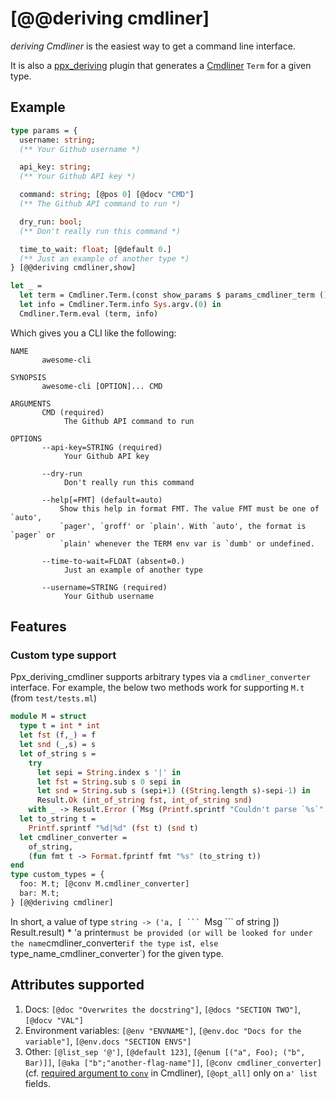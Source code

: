 # [@@deriving cmdliner]

_deriving Cmdliner_ is the easiest way to get a command line interface. 

It is also a [ppx_deriving](https://github.com/whitequark/ppx_deriving) plugin
that generates a [Cmdliner](https://github.com/dbuenzli/cmdliner) `Term` for a
given type.

## Example


```ocaml
type params = {
  username: string;
  (** Your Github username *)

  api_key: string;
  (** Your Github API key *)

  command: string; [@pos 0] [@docv "CMD"]
  (** The Github API command to run *)

  dry_run: bool;
  (** Don't really run this command *)

  time_to_wait: float; [@default 0.]
  (** Just an example of another type *)
} [@@deriving cmdliner,show]

let _ =
  let term = Cmdliner.Term.(const show_params $ params_cmdliner_term ()) in
  let info = Cmdliner.Term.info Sys.argv.(0) in
  Cmdliner.Term.eval (term, info)
```

Which gives you a CLI like the following:

```
NAME
       awesome-cli

SYNOPSIS
       awesome-cli [OPTION]... CMD

ARGUMENTS
       CMD (required)
            The Github API command to run

OPTIONS
       --api-key=STRING (required)
            Your Github API key

       --dry-run
            Don't really run this command

       --help[=FMT] (default=auto)
           Show this help in format FMT. The value FMT must be one of `auto',
           `pager', `groff' or `plain'. With `auto', the format is `pager` or
           `plain' whenever the TERM env var is `dumb' or undefined.

       --time-to-wait=FLOAT (absent=0.)
            Just an example of another type

       --username=STRING (required)
            Your Github username
```

## Features

### Custom type support

Ppx_deriving_cmdliner supports arbitrary types via a `cmdliner_converter`
interface. For example, the below two methods work for supporting `M.t` (from
`test/tests.ml`)

```ocaml
module M = struct
  type t = int * int
  let fst (f,_) = f
  let snd (_,s) = s
  let of_string s =
    try
      let sepi = String.index s '|' in
      let fst = String.sub s 0 sepi in
      let snd = String.sub s (sepi+1) ((String.length s)-sepi-1) in
      Result.Ok (int_of_string fst, int_of_string snd)
    with _ -> Result.Error (`Msg (Printf.sprintf "Couldn't parse `%s`" s))
  let to_string t =
    Printf.sprintf "%d|%d" (fst t) (snd t)
  let cmdliner_converter =
    of_string,
    (fun fmt t -> Format.fprintf fmt "%s" (to_string t))
end
type custom_types = {
  foo: M.t; [@conv M.cmdliner_converter]
  bar: M.t;
} [@@deriving cmdliner]
```

In short, a value of type `string -> ('a, [ ``` `Msg ``` of string ])
Result.result) * 'a printer` must be provided (or will be looked for under the
name `cmdliner_converter` if the type is `t`, else
`type_name_cmdliner_converter`) for the given type.

## Attributes supported

1. Docs: `[@doc "Overwrites the docstring"]`, `[@docs "SECTION TWO"]`, `[@docv "VAL"]`
2. Environment variables: `[@env "ENVNAME"]`, `[@env.doc "Docs for the variable"]`, `[@env.docs "SECTION ENVS"]`
3. Other: `[@list_sep '@']`, `[@default 123]`, `[@enum [("a", Foo); ("b", Bar)]]`, `[@aka ["b";"another-flag-name"]]`, `[@conv cmdliner_converter]` (cf. [required argument to `conv`](http://erratique.ch/software/cmdliner/doc/Cmdliner.Arg.html#VALconv) in Cmdliner), `[@opt_all]` only on `a' list` fields.
